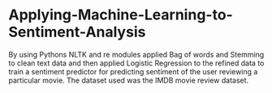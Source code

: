 # Applying-Machine-Learning-to-Sentiment-Analysis
By using Pythons NLTK and re modules  applied Bag of words and Stemming to clean text data and then applied Logistic Regression to the refined data to train a sentiment predictor for predicting sentiment of the user reviewing a particular movie. The dataset used was the IMDB movie review dataset.
